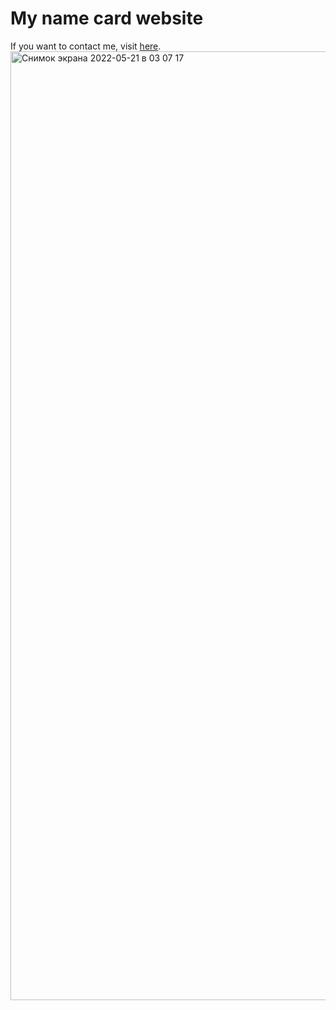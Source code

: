 #                                                         My name card website

If you want to contact me, visit <a href='https://aziza2027.github.io/name-card-website' target="_blank">here</a>.
<img width="1518" alt="Снимок экрана 2022-05-21 в 03 07 17" src="https://user-images.githubusercontent.com/77870324/169618611-48672988-1bd9-4d33-9009-2b8828616b7a.png">

